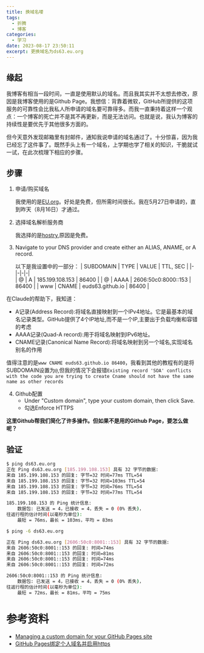```yaml
---
title: 换域名喽
tags:
  - 折腾
  - 博客
categories:
  - 学习
date: 2023-08-17 23:50:11
excerpt: 更换域名为ds63.eu.org
---
```

## 缘起
我博客有相当一段时间，一直是使用默认的域名。而且我其实并不太想去修改，原因是我博客使用的是Github Page。我想信：背靠着微软，GitHub所提供的这项服务的可靠性会比我私人所申请的域名要可靠得多。而我一直秉持着这样一个观点：一个博客的死亡并不是其不再更新，而是无法访问。也就是说，我认为博客的持续性是要优先于其他很多方面的。

但今天意外发现邮箱里有封邮件，通知我说申请的域名通过了。十分惊喜，因为我已经忘了这件事了。既然手头上有一个域名，上学期也学了相关的知识，干脆就试一试，在此次梳理下相应的步骤。

## 步骤
1. 申请/购买域名
   
   我使用的是[EU.org](https://nic.eu.org/)。好处是免费，但所需时间很长。我在5月27日申请的，直到昨天（8月16日）才通过。
2. 选择域名解析服务商
   
   我选择的是[hostry](https://hostry.com/),原因是免费。
  
3. Navigate to your DNS provider and create either an ALIAS, ANAME, or A record.

   以下是我设置中的一部分：
   | SUBDOMAIN | TYPE | VALUE | TTL, SEC |
   |-|-|-|-|  
   | @ | A | 185.199.108.153 | 86400 |
   | @ | AAAA | 2606:50c0:8000::153 | 86400 |
   | www | CNAME | euds63.github.io | 86400 |

  在Claude的帮助下，我知道：
  - A记录(Address Record):将域名直接映射到一个IPv4地址。它是最基本的域名记录类型。GitHub提供了4个IP地址,而不是一个IP,主要出于负载均衡和容错的考虑
  - AAAA记录(Quad-A record):用于将域名映射到IPv6地址。   
  - CNAME记录(Canonical Name Record):将域名映射到另一个域名,实现域名别名的作用

  值得注意的是`www CNAME euds63.github.io 86400`，我看到其他的教程有的是将SUBDOMAIN设置为`@`,但我的情况下会报错`Existing record 'SOA' conflicts with the code you are trying to create Cname should not have the same name as other records`

4. Github配置
   - Under "Custom domain", type your custom domain, then click Save.
   - 勾选Enforce HTTPS

  **这里Github帮我们简化了许多操作。但如果不是用的Github Page，要怎么做呢？**

## 验证
```bash
$ ping ds63.eu.org
正在 Ping ds63.eu.org [185.199.108.153] 具有 32 字节的数据:
来自 185.199.108.153 的回复: 字节=32 时间=77ms TTL=54
来自 185.199.108.153 的回复: 字节=32 时间=103ms TTL=54
来自 185.199.108.153 的回复: 字节=32 时间=76ms TTL=54
来自 185.199.108.153 的回复: 字节=32 时间=77ms TTL=54

185.199.108.153 的 Ping 统计信息:
    数据包: 已发送 = 4，已接收 = 4，丢失 = 0 (0% 丢失)，
往返行程的估计时间(以毫秒为单位):
    最短 = 76ms，最长 = 103ms，平均 = 83ms

$ ping -6 ds63.eu.org

正在 Ping ds63.eu.org [2606:50c0:8001::153] 具有 32 字节的数据:
来自 2606:50c0:8001::153 的回复: 时间=74ms
来自 2606:50c0:8001::153 的回复: 时间=81ms
来自 2606:50c0:8001::153 的回复: 时间=74ms
来自 2606:50c0:8001::153 的回复: 时间=72ms

2606:50c0:8001::153 的 Ping 统计信息:
    数据包: 已发送 = 4，已接收 = 4，丢失 = 0 (0% 丢失)，
往返行程的估计时间(以毫秒为单位):
    最短 = 72ms，最长 = 81ms，平均 = 75ms
```

# 参考资料
- [Managing a custom domain for your GitHub Pages site](https://docs.github.com/en/pages/configuring-a-custom-domain-for-your-github-pages-site/managing-a-custom-domain-for-your-github-pages-site)
- [GitHub Pages绑定个人域名并启用https](https://www.yong.eu.org/detail/15112.html)